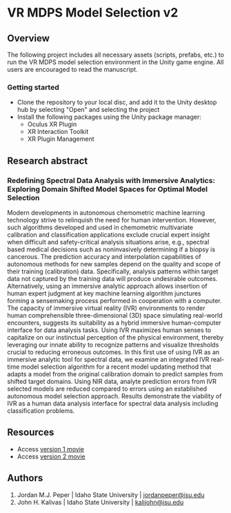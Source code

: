 # VR MDPS Model Selection v2
## Overview
The following project includes all necessary assets (scripts, prefabs, etc.) to run the VR MDPS model selection environment in the Unity game engine. All users are encouraged to read the manuscript.
### Getting started
* Clone the repository to your local disc, and add it to the Unity desktop hub by selecting "Open" and selecting the project
* Install the following packages using the Unity package manager:
  * Oculus XR Plugin
  * XR Interaction Toolkit
  * XR Plugin Management
## Research abstract
### Redefining Spectral Data Analysis with Immersive Analytics: Exploring Domain Shifted Model Spaces for Optimal Model Selection
Modern developments in autonomous chemometric machine learning technology strive to relinquish the need for human intervention. However, such algorithms developed and used in chemometric multivariate calibration and classification applications exclude crucial expert insight when difficult and safety-critical analysis situations arise, e.g., spectral based medical decisions such as noninvasively determining if a biopsy is cancerous. The prediction accuracy and interpolation capabilities of autonomous methods for new samples depend on the quality and scope of their training (calibration) data. Specifically, analysis patterns within target data not captured by the training data will produce undesirable outcomes. Alternatively, using an immersive analytic approach allows insertion of human expert judgment at key machine learning algorithm junctures forming a sensemaking process performed in cooperation with a computer. The capacity of immersive virtual reality (IVR) environments to render human comprehensible three-dimensional (3D) space simulating real-world encounters, suggests its suitability as a hybrid immersive human-computer interface for data analysis tasks. Using IVR maximizes human senses to capitalize on our instinctual perception of the physical environment, thereby leveraging our innate ability to recognize patterns and visualize thresholds crucial to reducing erroneous outcomes. In this first use of using IVR as an immersive analytic tool for spectral data, we examine an integrated IVR real-time model selection algorithm for a recent model updating method that adapts a model from the original calibration domain to predict samples from shifted target domains. Using NIR data, analyte prediction errors from IVR selected models are reduced compared to errors using an established autonomous model selection approach. Results demonstrate the viability of IVR as a human data analysis interface for spectral data analysis including classification problems. 
## Resources
* Access [version 1 movie](https://youtu.be/6OcYhc3iI7Y?si=Uj26LH6ImHfFtWjo)
* Access [version 2 movie](https://www.youtube.com/watch?v=jI9F4CSUSxo)
## Authors
1. Jordan M.J. Peper | Idaho State University | jordanpeper@isu.edu
2. John H. Kalivas | Idaho State University | kalijohn@isu.edu
